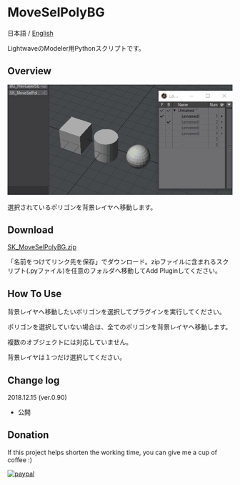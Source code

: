 # MoveSelPolyBG

 日本語 / [English](README.md)

LightwaveのModeler用Pythonスクリプトです。

## Overview

![SK_MoveSelPolyBG](SK_MoveSelPolyBG.gif)

選択されているポリゴンを背景レイヤへ移動します。

## Download

[SK_MoveSelPolyBG.zip](SK_MoveSelPolyBG.zip)

「名前をつけてリンク先を保存」でダウンロード。zipファイルに含まれるスクリプト(.pyファイル)を任意のフォルダへ移動してAdd Pluginしてください。

## How To Use

背景レイヤへ移動したいポリゴンを選択してプラグインを実行してください。

ポリゴンを選択していない場合は、全てのポリゴンを背景レイヤへ移動します。

複数のオブジェクトには対応していません。

背景レイヤは１つだけ選択してください。

## Change log

2018.12.15 (ver.0.90)

- 公開

## Donation
If this project helps shorten the working time, you can give me a cup of coffee :)

[![paypal](https://www.paypalobjects.com/en_US/i/btn/btn_donateCC_LG.gif)](https://www.paypal.com/cgi-bin/webscr?cmd=_s-xclick&hosted_button_id=ASSXUYRELGTZ2)
